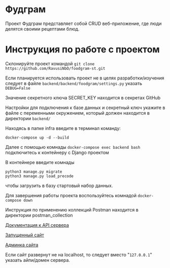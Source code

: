 # Фудграм 

Проект Фудграм представляет собой CRUD веб-приложение, где люди делятся своими рецептами блюд. 

# Инструкция по работе с проектом

Склонируйте проект командой `git clone https://github.com/RavusiNbO/foodgram-st.git`

Если планируется использовать проект не в целях разработки/изучения следует в файле `backend/backend/foodgram/settings.py` указать `DEBUG=False`

Значение секретного ключа SECRET_KEY находится в секретах GitHub

Настройки для подключения к базе данных и секретный ключ укажите в файле с переменными окружением, который должен находится в директории `backend/`

Находясь в папке infra введите в терминал команду:

`docker-compose up -d --build`

Далее с помощью комнады `docker-compose exec backend bash` подключитесь к контейнеру с Django проектом

В контейнере введите комнады 
```
python3 manage.py migrate
python3 manage.py load_precode
```
чтобы загрузить в базу стартовый набор данных.

Для завершения работы проекта воспользуйтесь комнадой `docker-compose down`

Инструкция по применению коллекций Postman находится в директории postman_collection

[Документация к API сервера](`http://127.0.0.1/api/docs/`)

[Запущенный сайт](`http://127.0.0.1/`)

[Админка сайта](`http://127.0.0.1/admin/`)

Если сайт развернут не на localhost, то следует вместо "`127.0.0.1`" указать айпи/домен сервера.